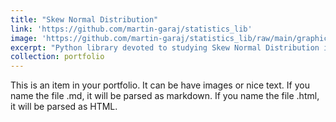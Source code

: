 ```yaml
---
title: "Skew Normal Distribution"
link: 'https://github.com/martin-garaj/statistics_lib'
image: 'https://github.com/martin-garaj/statistics_lib/raw/main/graphics/tutorial_3_normal_skew_distr.png'
excerpt: "Python library devoted to studying Skew Normal Distribution including sampling, parameter fitting and differentiation."
collection: portfolio
---
```


This is an item in your portfolio. It can be have images or nice text. If you name the file .md, it will be parsed as markdown. If you name the file .html, it will be parsed as HTML. 
